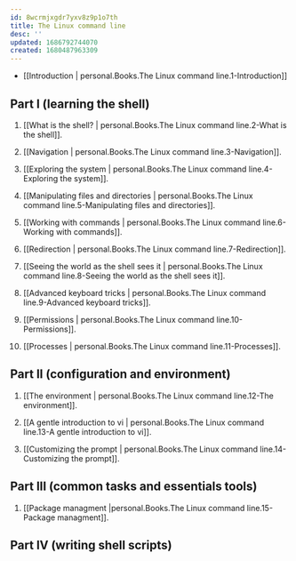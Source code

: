 ```yaml
---
id: 8wcrmjxgdr7yxv8z9p1o7th
title: The Linux command line
desc: ''
updated: 1686792744070
created: 1680487963309
---
```


- [[Introduction | personal.Books.The Linux command line.1-Introduction]]

## Part I (learning the shell)

1. [[What is the shell? | personal.Books.The Linux command line.2-What is the shell]].

2. [[Navigation | personal.Books.The Linux command line.3-Navigation]].

3. [[Exploring the system | personal.Books.The Linux command line.4-Exploring the system]].

4. [[Manipulating files and directories | personal.Books.The Linux command line.5-Manipulating files and directories]].

5. [[Working with commands | personal.Books.The Linux command line.6-Working with commands]].

6. [[Redirection | personal.Books.The Linux command line.7-Redirection]].

7. [[Seeing the world as the shell sees it | personal.Books.The Linux command line.8-Seeing the world as the shell sees it]].

8. [[Advanced keyboard tricks | personal.Books.The Linux command line.9-Advanced keyboard tricks]].

9. [[Permissions | personal.Books.The Linux command line.10-Permissions]].

10. [[Processes | personal.Books.The Linux command line.11-Processes]].

## Part II (configuration and environment)

1. [[The environment | personal.Books.The Linux command line.12-The environment]].

2. [[A gentle introduction to vi | personal.Books.The Linux command line.13-A gentle introduction to vi]].

3. [[Customizing the prompt | personal.Books.The Linux command line.14-Customizing the prompt]].

## Part III (common tasks and essentials tools)

1. [[Package managment |personal.Books.The Linux command line.15-Package managment]].

## Part IV (writing shell scripts)
